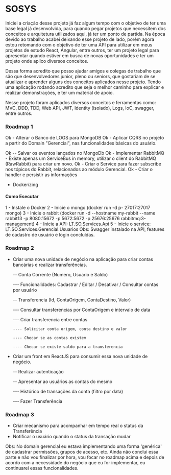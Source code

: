 # SOSYS

Iniciei a criação desse projeto já faz algum tempo com o objetivo de ter uma base legal já desenvolvida, para quando pegar projetos
que necessitem dos conceitos e arquitetura utilizados aqui, já ter um ponto de partida. Na época devido ao trabalho acabei
deixando esse projeto de lado, porém agora estou retomando com o objetivo de ter uma API para utilizar em meus projetos de estudo React, 
Angular, entre outros, ter um projeto legal para apresentar quando estiver em busca de novas oportunidades e ter um projeto onde
aplico diversos conceitos.

Dessa forma acredito que posso ajudar amigos e colegas de trabalho que são que desenvolvedores junior, pleno ou 
seniors, que gostariam de se atualizar e aprender alguns dos conceitos aplicados nesse projeto. Tendo uma aplicação rodando acredito que seja o melhor caminho para explicar e realizar demonstrações, e ter um material de apoio.

Nesse projeto foram aplicados diversos conceitos e ferramentas como: MVC, DDD, TDD, Web API, JWT, Identity (isolado), Logs, IoC, 
swagger, entre outros.

### Roadmap 1
Ok - Alterar o Banco de LOGS para MongoDB
Ok - Aplicar CQRS no projeto a partir do Domain "Gerencial", nas funcionalidades básicas do usuário.
  
  Ok -- Salvar os eventos lançados no MongoDb
Ok - Implementar RabbitMQ - Existe apenas um ServiceBus in memory, utilizar o client do RabbitMQ (RawRabbit) para criar um novo.
Ok - Criar o Service para fazer subscribe nos tópicos do Rabbit, relacionados ao módulo Gerencial.
Ok - Criar o handler e persistir as informações 
- Dockerizing

#### Como Esecutar
1 - Instale o Docker
2 - Inicie o mongo (docker run -d p- 27017:27017 mongo)
3 - Inicie o rabbit (docker run -d --hostname my-rabbit --name rabbit13 -p 8080:15672 -p 5672:5672 -p 25676:25676 rabbitmq:3-management)
4 - Inicie a API: LT.SO.Services.Api
5 - Inicie o service: LT.SO.Services.Gerencial.Usuarios
Obs: Swagger instalado na API, features de cadastro de usuário e login concluídas.

### Roadmap 2
- Criar uma nova unidade de negócio na aplicação para criar contas bancárias e realizar transferências.

  -- Conta Corrente (Numero, Usuario e Saldo)
  
    --- Funcionalidades: Cadastrar / Editar / Desativar / Consultar contas por usuário
    
  -- Transferencia (Id, ContaOrigem, ContaDestino, Valor)
  
    --- Consultar transferencias por ContaOrigem e intervalo de data
    
    --- Criar transferencia entre contas
    
      ---- Solicitar conta origem, conta destino e valor
      
      ---- Checar se as contas existem
      
      ---- Checar se existe saldo para a transferencia
      
- Criar um front em ReactJS para consumir essa nova unidade de negócio.

  -- Realizar autenticação
  
  -- Apresentar ao usuários as contas do mesmo
  
    --- Histórico de transações da conta (filtro por data)
    
    --- Fazer Transferência
    
### Roadmap 3
 - Criar mecanismo para acompanhar em tempo real o status da Transferência
 - Notificar o usuário quando o status da transação mudar

Obs: No domain gerencial eu estava implementando uma forma 'genérica' de cadastrar permissões, grupos de acesso, etc. Ainda não 
conclui essa parte e não vou finalizar por hora, vou focar no roadmap acima e depois de acordo com a necessidade do negócio que eu for
implementar, eu continuarei essas funcionalidades.

